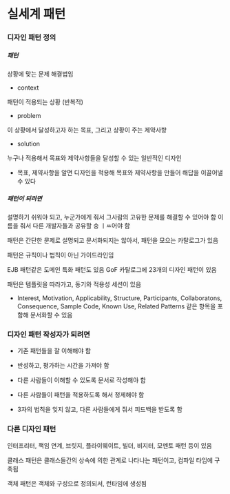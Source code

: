 # 실세계 패턴

### 디자인 패턴 정의

##### 패턴

상황에 맞는 문제 해결법임

* context

패턴이 적용되는 상황 (반복적)

* problem

이 상황에서 달성하고자 하는 목표, 그리고 상황이 주는 제약사항

* solution

누구나 적용해서 목표와 제약사항들을 달성할 수 있는 일반적인 디자인

* 목표, 제약사항을 알면 디자인을 적용해 목표와 제약사항을 만들어 해답을 이끌어낼 수 있다

##### 패턴이 되려면

설명하기 쉬워야 되고, 누군가에게 줘서 그사람의 고유한 문제를 해결할 수 있어야 함
이름을 줘서 다른 개발자들과 공유할 숭 ㅣㅆ어야 함

패턴은 간단한 문제로 설명되고 문서화되지는 않아서, 패턴을 모으는 카탈로그가 있음

패턴은 규칙이나 법칙이 아닌 가이드라인임

EJB 패턴같은 도메인 특화 패턴도 있음
GoF 카탈로그에 23개의 디자인 패턴이 있음

패턴은 템플릿을 따라가고, 동기와 적용성 세션이 있음

* Interest, Motivation, Applicability, Structure, Participants, Collaboratons, Consequence, Sample Code, Known Use, Related Patterns 같은 항목을 포함해 문서화할 수 있음

### 디자인 패턴 작성자가 되려면

* 기존 패턴들을 잘 이해해야 함

* 반성하고, 평가하는 시간을 가져야 함

* 다른 사람들이 이해할 수 있도록 문서로 작성해야 함

* 다른 사람들이 패턴을 적용하도록 해서 정제해야 함

* 3자의 법칙을 잊지 않고, 다른 사람들에게 줘서 피드백을 받도록 함

### 다른 디자인 패턴

인터프리터, 책임 연계, 브릿지, 플라이웨이트, 빌더, 비지터, 모멘토 패턴 등이 있음

클래스 패턴은 클래스들간의 상속에 의한 관계로 나타나는 패턴이고, 컴파일 타임에 구축됨

객체 패턴은 객체와 구성으로 정의되서, 런타임에 생성됨

